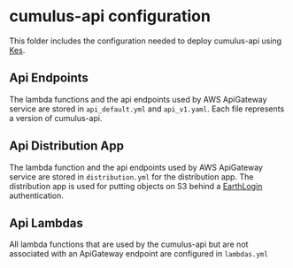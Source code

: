 # cumulus-api configuration

This folder includes the configuration needed to deploy cumulus-api using [Kes](https://github.com/developmentseed/kes).

## Api Endpoints

The lambda functions and the api endpoints used by AWS ApiGateway service are stored in `api_default.yml` and `api_v1.yaml`. Each file represents a version of cumulus-api.

## Api Distribution App

The lambda function and the api endpoints used by AWS ApiGateway service are stored in `distribution.yml` for the distribution app. The distribution app is used for putting objects on S3 behind a [EarthLogin](https://urs.earthdata.nasa.gov/documentation) authentication.

## Api Lambdas

All lambda functions that are used by the cumulus-api but are not associated with an ApiGateway endpoint are configured in `lambdas.yml`
